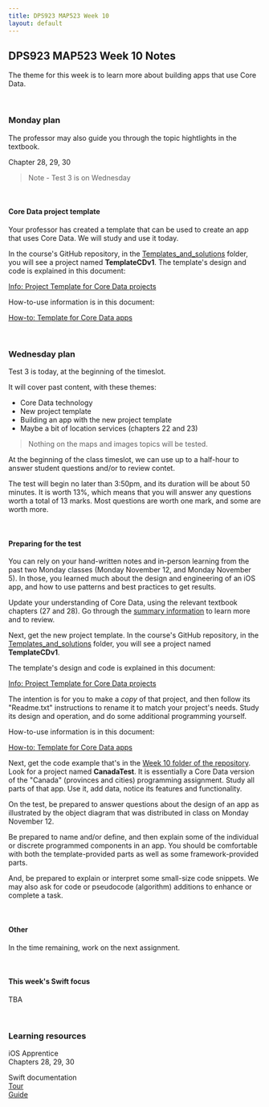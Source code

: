 ```yaml
---
title: DPS923 MAP523 Week 10
layout: default
---
```


## DPS923 MAP523 Week 10 Notes

The theme for this week is to learn more about building apps that use Core Data. 

<br>

### Monday plan

The professor may also guide you through the topic hightlights in the textbook. 

Chapter 28, 29, 30

> Note - Test 3 is on Wednesday 

<br>

#### Core Data project template

Your professor has created a template that can be used to create an app that uses Core Data. We will study and use it today.

In the course's GitHub repository, in the [Templates_and_solutions](https://github.com/dps923/fall2018/tree/master/Templates_and_solutions) folder, 
you will see a project named **TemplateCDv1**. The template's design and code is explained in this document:

[Info: Project Template for Core Data projects](/topics/info-project-template-core-data)

How-to-use information is in this document:

[How-to: Template for Core Data apps](how-to-core-data-template)

<br>

### Wednesday plan

Test 3 is today, at the beginning of the timeslot.

It will cover past content, with these themes:
* Core Data technology 
* New project template
* Building an app with the new project template
* Maybe a bit of location services (chapters 22 and 23)

> Nothing on the maps and images topics will be tested.

At the beginning of the class timeslot, we can use up to a half-hour to answer student questions and/or to review contet. 

The test will begin no later than 3:50pm, and its duration will be about 50 minutes. It is worth 13%, which means that you will answer any questions worth a total of 13 marks. Most questions are worth one mark, and some are worth more.

<br>

#### Preparing for the test 

You can rely on your hand-written notes and in-person learning from the past two Monday classes (Monday November 12, and Monday November 5). In those, you learned much about the design and engineering of an iOS app, and how to use patterns and best practices to get results. 

Update your understanding of Core Data, using the relevant textbook chapters (27 and 28). Go through the [summary information](/topics/info-core-data-intro) to learn more and to review. 

Next, get the new project template. In the course's GitHub repository, in the [Templates_and_solutions](https://github.com/dps923/fall2018/tree/master/Templates_and_solutions) folder, 
you will see a project named **TemplateCDv1**. 

The template's design and code is explained in this document:

[Info: Project Template for Core Data projects](/topics/info-project-template-core-data)

The intention is for you to make a *copy* of that project, and then follow its "Readme.txt" instructions to rename it to match your project's needs. Study its design and operation, and do some additional programming yourself. 

How-to-use information is in this document:

[How-to: Template for Core Data apps](how-to-core-data-template)

Next, get the code example that's in the [Week 10 folder of the repository](https://github.com/dps923/fall2018/tree/master/Week10). Look for a project named **CanadaTest**. It is essentially a Core Data version of the "Canada" (provinces and cities) programming assignment. Study all parts of that app. Use it, add data, notice its features and functionality. 

On the test, be prepared to answer questions about the design of an app as illustrated by the object diagram that was distributed in class on Monday November 12. 

Be prepared to name and/or define, and then explain some of the individual or discrete programmed components in an app. You should be comfortable with both the template-provided parts as well as some framework-provided parts. 

And, be prepared to explain or interpret some small-size code snippets. We may also ask for code or pseudocode (algorithm) additions to enhance or complete a task. 

<br>

#### Other

In the time remaining, work on the next assignment.

<br>

#### This week's Swift focus

TBA

<br>

### Learning resources

iOS Apprentice  
Chapters 28, 29, 30

Swift documentation  
[Tour](https://docs.swift.org/swift-book/GuidedTour/GuidedTour.html)  
[Guide](https://docs.swift.org/swift-book/LanguageGuide/TheBasics.html)

<br>
